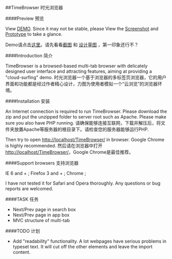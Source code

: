 ##TimeBrowser 时光浏览器

####Preview 预览

View [DEMO](http://www.hasown.com/TimeBrowser/). Since it may not be stable, please View the [Screenshot](http://github.com/kainliu/TimeBrowser/raw/master/design/preview.png) and [Prototype](http://github.com/kainliu/TimeBrowser/raw/master/design/prototype.png) to take a glance.

Demo请点击[这里](http://www.hasown.com/TimeBrowser/)。请先看看[截图](http://github.com/kainliu/TimeBrowser/raw/master/design/preview.png) 和 [设计草图](http://github.com/kainliu/TimeBrowser/raw/master/design/prototype.png) ，第一印象还行不？

####Introduction 简介

TimeBrowser is a browsed-based multi-tab browser with delicately designed user interface and attracting features, aiming at providing a "cloud-surfing" demo.
时光浏览器一个基于浏览器的多标签页浏览器，它的用户界面和功能都是经过作者精心设计，力图为使用者模拟一个“云浏览”的浏览器环境。



####Installation 安装

An Internet connection is required to run TimeBrowser. Please download the zip and put the unzipped folder to server root such as Apache. Please make sure you also have PHP running.
请确保能够连接互联网，下载并解压后，将文件夹放置Apache等服务器的根目录下。请检查您的服务器能够运行PHP.


Then try to open [http://localhost/TimeBrowser/](http://localhost/TimeBrowser/) in browser. Google Chrome is highly recommended.
然后请在浏览器中打开 [http://localhost/TimeBrowser/](http://localhost/TimeBrowser/)，Google Chrome是最佳推荐。



####Support browsers 支持浏览器

IE 6 and + ;
Firefox 3 and + ;
Chrome ;

I have not tested it for Safari and Opera thoroughly. Any questions or bug reports are welcomed.


####TASK 任务

* Next/Prev page in search box
* Next/Prev page in app box
* MVC structure of multi-tab 

####TODO 计划

* Add "readability" functionality. A lot webpages have serious problems in typeset text. It will cut off the other elements and leave the import content.